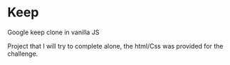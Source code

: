 # Keep
Google keep clone in vanilla JS

Project that I will try to complete alone, the html/Css was provided for the challenge.




